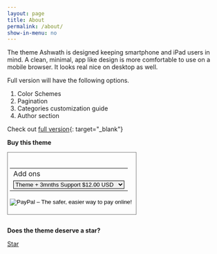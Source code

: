```yaml
---
layout: page
title: About
permalink: /about/
show-in-menu: no
---
```


The theme Ashwath is designed keeping smartphone and iPad users in mind. A clean, minimal, app like design is more comfortable to use on a mobile browser. It looks real nice on desktop as well.  

Full version will have the following options.

1. Color Schemes
2. Pagination
3. Categories customization guide
4. Author section

Check out [full version]({{site.full-url}}){: target="_blank"}

**Buy this theme**

<form action="https://www.paypal.com/cgi-bin/webscr" method="post" target="_top">
<input type="hidden" name="cmd" value="_s-xclick">
<input type="hidden" name="hosted_button_id" value="6ETS5UPR3XHEJ">
<div class="tab">
<table>
<tr><td><input type="hidden" name="on0" value="Add ons">Add ons</td></tr><tr><td><select style="border: 1px solid;" name="os0">
	<option value="Just the theme + 3 months support">Theme + 3mnths Support $12.00 USD</option>
	<option value="Initial installation Guide">Theme + Installation $18.00 USD</option>
	<option value="Extended 12 months support">Theme + 12mnths Support $25.00 USD</option>
</select> </td></tr>
</table>
</div>
<input type="hidden" name="currency_code" value="USD">
<input type="image" src="https://www.paypalobjects.com/en_GB/i/btn/btn_buynowCC_LG.gif" border="0" name="submit" alt="PayPal – The safer, easier way to pay online!">
<img alt="" border="0" src="https://www.paypalobjects.com/en_GB/i/scr/pixel.gif" width="1" height="1">
</form>

<style>

form {
    max-width: 100%;
    border:1px solid #777;
    padding: 20px 5px;
    display: inline-block;
    margin-bottom: 1em;
    }
    
.tab {
    overflow-x: scroll;
}
</style>



**Does the theme deserve a star?**

<a class="github-button" href="https://github.com/sharu725/ashwath" data-style="mega" data-count-href="/sharu725/ashwath/stargazers" data-count-api="/repos/sharu725/ashwath#stargazers_count" data-count-aria-label="# stargazers on GitHub" aria-label="Star sharu725/ashwath on GitHub">Star</a>
<script async defer src="https://buttons.github.io/buttons.js"></script>